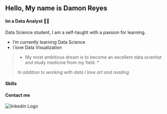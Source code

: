 ## Hello, My name is Damon Reyes
####  Im a Data Analyst :man_technologist:

<!--
**DamonReyes/DamonReyes** is a ✨ _special_ ✨ repository because its `README.md` (this file) appears on your GitHub profile..-->

Data Science student, I am a self-taught with a passion for learning.

* I’m currently learning Data Science
* I love Data Visualization


> * My most ambitious dream is to become an excellent data scientist and study medicine from my field. *

> _In addition to working with data I love art and reading_


#### Skills

#### Contact me
![linkedin Logo](https://www.flaticon.com/free-icon/linkedin_174857?term=linkedin&page=1&position=1&page=1&position=1&related_id=174857&origin=search)
